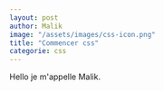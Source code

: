 ```yaml
---
layout: post
author: Malik
image: "/assets/images/css-icon.png"
title: "Commencer css"
categorie: css
---
```




<p> Hello je m'appelle Malik. </p>